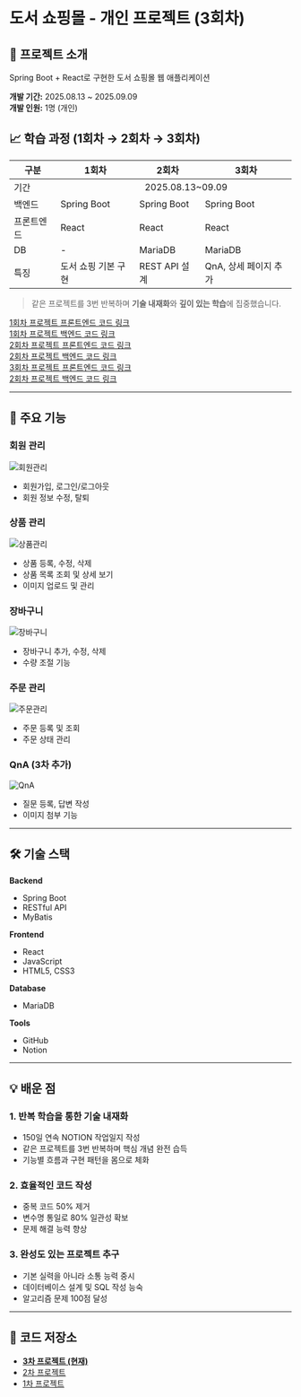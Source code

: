 # 도서 쇼핑몰 - 개인 프로젝트 (3회차)

## 📌 프로젝트 소개
Spring Boot + React로 구현한 도서 쇼핑몰 웹 애플리케이션

**개발 기간:** 2025.08.13 ~ 2025.09.09  
**개발 인원:** 1명 (개인)

## 📈 학습 과정 (1회차 → 2회차 → 3회차)

<table>
  <thead>
    <tr>
      <th>구분</th>
      <th>1회차</th>
      <th>2회차</th>
      <th>3회차</th>
    </tr>
  </thead>
  <tbody>
    <tr>
      <td>기간</td>
      <td colspan="3">&nbsp;&nbsp;&nbsp;&nbsp;&nbsp;&nbsp;&nbsp;&nbsp&nbsp;&nbsp;&nbsp;&nbsp;&nbsp;&nbsp;&nbsp;&nbsp&nbsp;&nbsp;&nbsp;&nbsp;&nbsp;&nbsp;&nbsp;&nbsp&nbsp;&nbsp;&nbsp;&nbsp;&nbsp;&nbsp;&nbsp;&nbsp&nbsp;&nbsp;&nbsp;2025.08.13~09.09</td>
    </tr>
    <tr>
      <td>백엔드</td>
      <td>Spring Boot</td>
      <td>Spring Boot</td>
      <td>Spring Boot</td>
    </tr>
    <tr>
      <td>프론트엔드</td>
      <td>React</td>
      <td>React</td>
      <td>React</td>
    </tr>
    <tr>
      <td>DB</td>
      <td>-</td>
      <td>MariaDB</td>
      <td>MariaDB</td>
    </tr>
    <tr>
      <td>특징</td>
      <td>도서 쇼핑 기본 구현</td>
      <td>REST API 설계</td>
      <td>QnA, 상세 페이지 추가</td>
    </tr>
  </tbody>
</table>

> 같은 프로젝트를 3번 반복하며 **기술 내재화**와 **깊이 있는 학습**에 집중했습니다.

[1회차 프로젝트 프론트엔드 코드 링크](https://github.com/rush020114/workspace/tree/main/workspace_react/frontend_shop)  
[1회차 프로젝트 백엔드 코드 링크](https://github.com/rush020114/workspace/tree/main/workspace_spring/backend_shop)  
[2회차 프로젝트 프론트엔드 코드 링크](https://github.com/rush020114/workspace/tree/main/workspace_react_home/frontend_shop)  
[2회차 프로젝트 백엔드 코드 링크](https://github.com/rush020114/workspace/tree/main/workspace_spring_home/backend_shop)  
[3회차 프로젝트 프론트엔드 코드 링크](https://github.com/rush020114/workspace/tree/main/workspace_react_home/mem)  
[2회차 프로젝트 백엔드 코드 링크](https://github.com/rush020114/workspace/tree/main/workspace_spring_home/mem)  

---

## 🎯 주요 기능

### 회원 관리
![회원관리](MIRICANVAS_ITEM_COPY_KEY)
- 회원가입, 로그인/로그아웃
- 회원 정보 수정, 탈퇴

### 상품 관리
![상품관리](이미지)
- 상품 등록, 수정, 삭제
- 상품 목록 조회 및 상세 보기
- 이미지 업로드 및 관리

### 장바구니
![장바구니](이미지)
- 장바구니 추가, 수정, 삭제
- 수량 조절 기능

### 주문 관리
![주문관리](이미지)
- 주문 등록 및 조회
- 주문 상태 관리

### QnA (3차 추가)
![QnA](이미지)
- 질문 등록, 답변 작성
- 이미지 첨부 기능

---

## 🛠 기술 스택

**Backend**
- Spring Boot
- RESTful API
- MyBatis

**Frontend**
- React
- JavaScript
- HTML5, CSS3

**Database**
- MariaDB

**Tools**
- GitHub
- Notion

---

## 💡 배운 점

### 1. 반복 학습을 통한 기술 내재화
- 150일 연속 NOTION 작업일지 작성
- 같은 프로젝트를 3번 반복하며 핵심 개념 완전 습득
- 기능별 흐름과 구현 패턴을 몸으로 체화

### 2. 효율적인 코드 작성
- 중복 코드 50% 제거
- 변수명 통일로 80% 일관성 확보
- 문제 해결 능력 향상

### 3. 완성도 있는 프로젝트 추구
- 기본 실력을 아니라 소통 능력 중시
- 데이터베이스 설계 및 SQL 작성 능숙
- 알고리즘 문제 100점 달성

---

## 📂 코드 저장소

- **[3차 프로젝트 (현재)](링크)**
- [2차 프로젝트](링크)
- [1차 프로젝트](링크)
